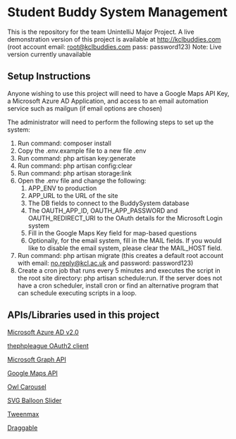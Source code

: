 # Student Buddy System Management

This is the repository for the team UnintelliJ Major Project. 
A live demonstration version of this project is available at http://kclbuddies.com (root account email: root@kclbuddies.com pass: password123)
Note: Live version currently unavailable

## Setup Instructions

Anyone wishing to use this project will need to have a Google Maps API Key, a Microsoft Azure AD Application, and access to an email automation service such as mailgun (if email options are chosen)

The administrator will need to perform the following steps to set up the system:

1. Run command: composer install
1. Copy the .env.example file to a new file .env
1. Run command: php artisan key:generate
1. Run command: php artisan config:clear
1. Run command: php artisan storage:link
1. Open the .env file and change the following:
    1. APP_ENV to production
    1. APP_URL to the URL of the site
    1. The DB fields to connect to the BuddySystem database
    1. The OAUTH_APP_ID, OAUTH_APP_PASSWORD and OAUTH_REDIRECT_URI to the OAuth details for the Microsoft Login system
    1. Fill in the Google Maps Key field for map-based questions
    1. Optionally, for the email system, fill in the MAIL fields. If you would like to disable the email system, please clear the MAIL_HOST field.
1. Run command: php artisan migrate (this creates a default root account with email: no.reply@kcl.ac.uk and password: password123)
1. Create a cron job that runs every 5 minutes and executes the script in the root site directory: php artisan schedule:run. If the server does not have a cron scheduler, install cron or find an alternative program that can schedule executing scripts in a loop.

## APIs/Libraries used in this project

[Microsoft Azure AD v2.0](https://docs.microsoft.com/en-us/azure/active-directory/develop/v2-overview)

[thephpleague OAuth2 client](https://github.com/thephpleague/oauth2-client)

[Microsoft Graph API](https://developer.microsoft.com/en-us/graph)

[Google Maps API](https://developers.google.com/maps/documentation/javascript/get-api-key)

[Owl Carousel](https://owlcarousel2.github.io/OwlCarousel2/)

[SVG Balloon Slider](https://codepen.io/chrisgannon/pen/xweVNM)

[Tweenmax](https://greensock.com/tweenmax)

[Draggable](https://shopify.github.io/draggable/)
